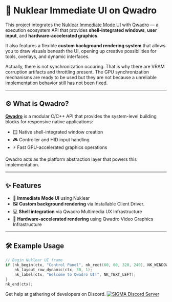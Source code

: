 # 🧩 Nuklear Immediate UI on Qwadro

This project integrates the [Nuklear Immediate Mode UI](https://github.com/Immediate-Mode-UI/Nuklear) with [Qwadro](https://sigmaco.org/qwadro) — a execution ecosystem API that provides **shell-integrated windows**, **user input**, and **hardware-accelerated graphics**.

It also features a flexible **custom background rendering system** that allows you to draw visuals beneath the UI, opening up creative possibilities for tools, overlays, and dynamic interfaces.

Actually, there is not synchronization occuring. That is why there are VRAM corruption artifacts and throttling present.
The GPU synchronization mechanisms are ready to be used but they are not because a unreliable implementation behavior still has not been fixed.

---

## ⚙️ What is Qwadro?

**[Qwadro](https://sigmaco.org/qwadro)** is a modular C/C++ API that provides the system-level building blocks for responsive native applications:

- 🪟 Native shell-integrated window creation  
- 🎮 Controller and HID input handling  
- ⚡ Fast GPU-accelerated graphics operations

Qwadro acts as the platform abstraction layer that powers this implementation.

---

## ✨ Features

- 🔲 **Immediate Mode UI** using Nuklear  
- 🖼️ **Custom background rendering** via Installable Client Driver.
- 💻 **Shell integration** via Qwadro Multimedia UX Infrastructure
- 🚀 **Hardware-accelerated rendering** using Qwadro Video Graphics Infrastructure

---

## 🛠️ Example Usage

```c
// Begin Nuklear UI frame
if (nk_begin(ctx, "Control Panel", nk_rect(60, 60, 320, 240), NK_WINDOW_TITLE)) {
    nk_layout_row_dynamic(ctx, 30, 1);
    nk_label(ctx, "Welcome to Qwadro UI!", NK_TEXT_LEFT);
}
nk_end(ctx);
```

Get help at gathering of developers on Discord.
[![SIGMA Discord Server](https://discord.com/api/guilds/349379672351571969/widget.png?style=banner2)](https://sigmaco.org/discord)
